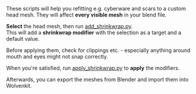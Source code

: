 These scripts will help you refitting e.g. cyberware and scars to a custom head mesh. 
They will affect **every visible mesh** in your blend file.

**Select** the head mesh, then run [add_shrinkwrap.py](https://github.com/manavortex/cyberpunk2077/blob/master/python/sculpting_convenience/shrinkwrap/add_shrinkwrap.py).  
This will add a **shrinkwrap modifier** with the selection as a target and a default value.  

Before applying them, check for clippings etc. - especially anything around mouth and eyes might not snap correctly.

When you're satisfied, run [apply_shrinkwrap.py](https://github.com/manavortex/cyberpunk2077/blob/master/python/sculpting_convenience/shrinkwrap/apply_shrinkwrap.py) to **apply** the modifiers.  

Afterwards, you can export the meshes from Blender and import them into Wolvenkit.
